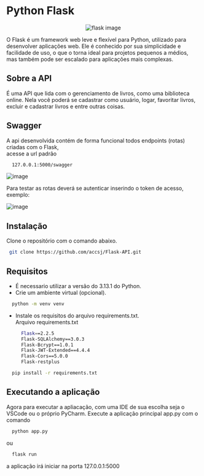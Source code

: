 # Python Flask
<p align="center">
  <img src="https://github.com/innovatorved/python-flask/blob/master/image.png?raw=true" alt="flask image"/>
</p>




O Flask é um framework web leve e flexível para Python, utilizado para desenvolver aplicações web. 
  Ele é conhecido por sua simplicidade e facilidade de uso, o que o torna ideal para projetos pequenos a médios, mas também pode ser escalado para aplicações mais complexas.

## Sobre a API
  É uma API que lida com o gerenciamento de livros, como uma biblioteca online. Nela você poderá se cadastrar como usuário, logar, favoritar livros, excluir e cadastrar livros e entre outras coisas.

## Swagger
  A api desenvolvida contém de forma funcional todos endpoints (rotas) criadas com o Flask, <br>
  acesse a url padrão
  ```bash
    127.0.0.1:5000/swagger
  ```
![image](https://github.com/user-attachments/assets/a60ef262-83ca-4ba8-9286-d35767c22bb7)


Para testar as rotas deverá se autenticar inserindo o token de acesso, <br>
exemplo: <br>

![image](https://github.com/user-attachments/assets/1264feb7-59ca-48f2-8b45-1d35a89bfdc0)

## Instalação 
Clone o repositório com o comando abaixo.
  ```bash 
   git clone https://github.com/accsj/Flask-API.git
  ```

## Requisitos
  - É necessario utilizar a versão do 3.13.1 do Python. 
  - Crie um ambiente virtual (opcional).
  ```bash 
    python -m venv venv
  ```
  - Instale os requisitos do arquivo requirements.txt. <br>
    Arquivo requirements.txt
    ```bash
      Flask==2.2.5
      Flask-SQLAlchemy==3.0.3
      Flask-Bcrypt==1.0.1
      Flask-JWT-Extended==4.4.4
      Flask-Cors==5.0.0
      Flask-restplus
    ```
  ```bash 
    pip install -r requirements.txt
  ```

## Executando a aplicação
Agora para executar a apliacação, com uma IDE de sua escolha seja o VSCode ou o próprio PyCharm.
  Execute a aplicação principal app.py com o comando
  ```bash
    python app.py
  ```
ou
```bash
  flask run
```
a aplicação irá iniciar na porta 127.0.0.1:5000
